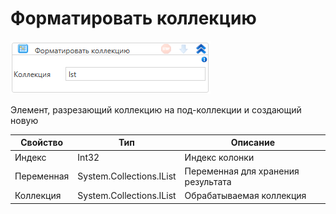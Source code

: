 # Форматировать коллекцию

![](<../../../../.gitbook/assets/image (462).png>)

Элемент, разрезающий коллекцию на под-коллекции и создающий новую

| Свойство   | Тип                      | Описание                           |
| ---------- | ------------------------ | ---------------------------------- |
| Индекс     | Int32                    | Индекс колонки                     |
| Переменная | System.Collections.IList | Переменная для хранения результата |
| Коллекция  | System.Collections.IList | Обрабатываемая коллекция           |
